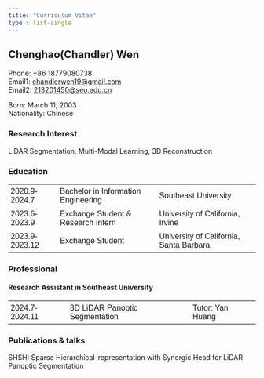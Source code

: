 ```yaml
---
title: "Curriculum Vitae"
type : list-single
---
```


## Chenghao(Chandler) Wen

Phone: +86 18779080738\
Email1: chandlerwen19@gmail.com\
Email2: 213201450@seu.edu.cn

Born: March 11, 2003\
Nationality: Chinese


### Research Interest
LiDAR Segmentation, Multi-Modal Learning, 3D Reconstruction


### Education



<head>
  <meta charset="UTF-8">
  <meta name="viewport" content="width=device-width, initial-scale=1.0">
  <title>表格实现左对齐</title>
  <style>
    table {
      width: 100%;
      border-collapse: collapse; 
      font-family: Arial, sans-serif;
      border: none !important;
    }
    td {
      text-align: left; 
      padding:5px; 添加内边距，提升可读性
      border: none !important;
    }
    .highlight {
      font-weight: bold; 
      font-size: 20px;
    }
  </style>
</head>
<body>
  <table>
    <tr>
      <td>2020.9-2024.7</td>
      <td>Bachelor in Information Engineering</td>
      <td>Southeast University</td>
    </tr>
    <tr>
      <td>2023.6-2023.9</td>
      <td>Exchange Student & Research Intern</td>
      <td>University of California, Irvine</td>
    </tr>
    <tr>
      <td>2023.9-2023.12</td>
      <td>Exchange Student</td>
      <td>University of California, Santa Barbara</td>
    </tr>
  </table>
</body>

### Professional
#### Research Assistant in Southeast University
<head>
  <meta charset="UTF-8">
  <meta name="viewport" content="width=device-width, initial-scale=1.0">
  <title>表格实现左对齐</title>
  <style>
    table {
      width: 100%; 
      border-collapse: collapse;
      font-family: Arial, sans-serif;
      border: none !important;
    }
    td {
      text-align: left; 
      padding:5px; 添加内边距，提升可读性
      border: none !important;
    }
  </style>
</head>
<body>
  <table>
    <tr>
      <td>2024.7-2024.11</td>
      <td>3D LiDAR Panoptic Segmentation</td>
      <td>Tutor: Yan Huang</td>
    </tr>
  </table>
</body>

### Publications & talks
SHSH: Sparse Hierarchical-representation with Synergic Head for LiDAR Panoptic Segmentation

